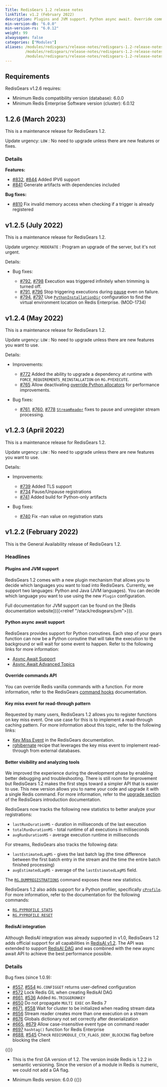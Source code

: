 ```yaml
---
Title: RedisGears 1.2 release notes
linkTitle: v1.2 (February 2022)
description: Plugins and JVM support. Python async await. Override commands API. Register functions on key miss events. Tracks new statistics. Python profiler support. Extended RedisAI integration.
min-version-db: "6.0.0"
min-version-rs: "6.0.12"
weight: 99
alwaysopen: false
categories: ["Modules"]
aliases: /modules/redisgears/release-notes/redisgears-1.2-release-notes/
         /modules/redisgears/release-notes/redisgears-1.2-release-notes
         /modules/redisgears/release-notes/redisgears-1.2-release-notes.md
---
```


## Requirements

RedisGears v1.2.6 requires:

- Minimum Redis compatibility version (database): 6.0.0
- Minimum Redis Enterprise Software version (cluster): 6.0.12

## 1.2.6 (March 2023)

This is a maintenance release for RedisGears 1.2.

Update urgency: `LOW` : No need to upgrade unless there are new features or fixes.

### Details

**Features:**
- [#832](https://github.com/RedisGears/RedisGears/pull/832), [#844](https://github.com/RedisGears/RedisGears/pull/844) Added IPV6 support
- [#841](https://github.com/RedisGears/RedisGears/pull/841) Generate artifacts with dependencies included

**Bug fixes:**
- [#810](https://github.com/RedisGears/RedisGears/pull/810) Fix invalid memory access when checking if a trigger is already registered

## v1.2.5 (July 2022)

This is a maintenance release for RedisGears 1.2.

Update urgency: `MODERATE` : Program an upgrade of the server, but it's not urgent.

Details:

- Bug fixes:

    - [#792](https://github.com/RedisGears/RedisGears/issues/792), [#798](https://github.com/RedisGears/RedisGears/pull/798) Execution was triggered infinitely when trimming is turned off.
    - [#791](https://github.com/RedisGears/RedisGears/issues/791), [#796](https://github.com/RedisGears/RedisGears/pull/796) Stop triggering executions during [pause](https://oss.redis.com/redisgears/commands.html#rgpauseregistrations) even on failure.
    - [#794](https://github.com/RedisGears/RedisGears/pull/794), [#797](https://github.com/RedisGears/RedisGears/pull/797) Use [`PythonInstallationDir`](https://oss.redis.com/redisgears/configuration.html#pythoninstallationdir) configuration to find the virtual environment location on Redis Enterprise. (MOD-1734)

## v1.2.4 (May 2022)

This is a maintenance release for RedisGears 1.2.

Update urgency: `LOW` : No need to upgrade unless there are new features you want to use.

Details:

- Improvements:

    - [#772](https://github.com/RedisGears/RedisGears/pull/772) Added the ability to upgrade a dependency at runtime with `FORCE_REQUIREMENTS_REINSTALLATION` on `RG.PYEXECUTE`.
    - [#765](https://github.com/RedisGears/RedisGears/pull/765) Allow deactivating [override Python allocators](https://oss.redis.com/redisgears/configuration.html#overridepythonallocators) for performance improvements.

- Bug fixes:

    - [#761](https://github.com/RedisGears/RedisGears/issues/761), [#760](https://github.com/RedisGears/RedisGears/issues/760), [#778](https://github.com/RedisGears/RedisGears/pull/778) [`StreamReader`](https://oss.redis.com/redisgears/readers.html#streamreader) fixes to pause and unregister stream processing.

## v1.2.3 (April 2022)

This is a maintenance release for RedisGears 1.2.

Update urgency: `LOW` : No need to upgrade unless there are new features you want to use.

Details:

- Improvements:

    - [#739](https://github.com/RedisGears/RedisGears/pull/739) Added TLS support
    - [#734](https://github.com/RedisGears/RedisGears/pull/734) Pause/Unpause registrations
    - [#741](https://github.com/RedisGears/RedisGears/pull/741) Added build for Python-only artifacts

- Bug fixes:

    - [#740](https://github.com/RedisGears/RedisGears/pull/740) Fix -nan value on registration stats

## v1.2.2 (February 2022)

This is the General Availability release of RedisGears 1.2.

### Headlines

#### Plugins and JVM support

RedisGears 1.2 comes with a new plugin mechanism that allows you to decide which languages you want to load into RedisGears. Currently, we support two languages: Python and Java (JVM languages). You can decide which language you want to use using the new `Plugin` configuration.

Full documentation for JVM support can be found on the [Redis documentation website]({{<relref "/stack/redisgears/jvm">}}).

#### Python async await support

RedisGears provides support for Python coroutines. Each step of your gears function can now be a Python coroutine that will take the execution to the background or will wait for some event to happen. Refer to the following links for more information:

- [Async Await Support](https://oss.redis.com/redisgears/1.2/intro.html#async-await-support)
- [Async Await Advanced Topics](https://oss.redis.com/redisgears/1.2/async_await_advance_topics.html)

#### Override commands API

You can override Redis vanilla commands with a function. For more information, refer to the RedisGears [command hooks](https://oss.redis.com/redisgears/1.2/commands_hook.html) documentation.

#### Key miss event for read-through pattern

Requested by many users, RedisGears 1.2 allows you to register functions on key miss event. One use case for this is to implement a read-through caching pattern. For more information about this topic, refer to the following links:

- [Key Miss Event](https://oss.redis.com/redisgears/1.2/miss_event.html) in the RedisGears documentation.
- [rghibernate](https://github.com/RedisGears/rghibernate) recipe that leverages the key miss event to implement read-through from external databases.

#### Better visibility and analyzing tools

We improved the experience during the development phase by enabling better debugging and troubleshooting. There is still room for improvement but RedisGears 1.2 makes the first steps toward a simpler API that is easier to use. This new version allows you to name your code and upgrade it with a single Redis command. For more information, refer to the [upgrade section](https://oss.redis.com/redisgears/1.2/intro.html#code-upgrades) of the RedisGears introduction documentation.

RedisGears now tracks the following new statistics to better analyze your registrations:

- `lastRunDurationMS` - duration in milliseconds of the last execution
- `totalRunDurationMS` - total runtime of all executions in milliseconds
- `avgRunDurationMS` - average execution runtime in milliseconds

For streams, RedisGears also tracks the following data:

- `lastEstimatedLagMS` - gives the last batch lag (the time difference between the first batch entry in the stream and the time the entire batch finished processing)
- `avgEstimatedLagMS` - average of the `lastEstimatedLagMS` field.

The [`RG.DUMPREGISTRATIONS`](https://oss.redis.com/redisgears/1.2/commands.html#rgdumpregistrations) command exposes these new statistics.

RedisGears 1.2 also adds support for a Python profiler, specifically [`cProfile`](https://docs.python.org/3.7/library/profile.html#module-cProfile). For more information, refer to the documentation for the following commands:

- [`RG.PYPROFILE STATS`](https://oss.redis.com/redisgears/1.2/commands.html#rgpyprofile-stats)
- [`RG.PYPROFILE RESET`](https://oss.redis.com/redisgears/1.2/commands.html#rgpyprofile-reset)

#### RedisAI integration

Although RedisAI integration was already supported in v1.0, RedisGears 1.2 adds official support for all capabilities in [RedisAI v1.2](https://oss.redis.com/redisgears/1.2/redisai.html). The API was extended to support [RedisAI DAG](https://oss.redis.com/redisai/commands/#aidagexecute) and was combined with the new async await API to achieve the best performance possible.

### Details

Bug fixes (since 1.0.9):

- [#557](https://github.com/RedisGears/RedisGears/pull/557), [#554](https://github.com/RedisGears/RedisGears/issues/554) `RG.CONFIGGET` returns user-defined configuration
- [#572](https://github.com/RedisGears/RedisGears/pull/572) Lock Redis GIL when creating RedisAI DAG
- [#661](https://github.com/RedisGears/RedisGears/pull/661), [#536](https://github.com/RedisGears/RedisGears/issues/536) Added `RG.TRIGGERONKEY`
- [#650](https://github.com/RedisGears/RedisGears/issues/650) Do not propagate `MULTI EXEC` on Redis 7
- [#671](https://github.com/RedisGears/RedisGears/pull/671), [#558](https://github.com/RedisGears/RedisGears/issues/558) Wait for cluster to be initialized when reading stream data
- [#656](https://github.com/RedisGears/RedisGears/pull/656) Stream reader creates more than one execution on a stream
- [#676](https://github.com/RedisGears/RedisGears/pull/676) Globals dictionary not set correctly after deserialization
- [#665](https://github.com/RedisGears/RedisGears/issues/665), [#679](https://github.com/RedisGears/RedisGears/pull/679) Allow case-insensitive event type on command reader
- [#697](https://github.com/RedisGears/RedisGears/pull/697) `hashtag()` function for Redis Enterprise
- [#688](https://github.com/RedisGears/RedisGears/pull/688), [#545](https://github.com/RedisGears/RedisGears/issues/545) Check `REDISMODULE_CTX_FLAGS_DENY_BLOCKING` flag before blocking the client

{{<note>}}
- This is the first GA version of 1.2. The version inside Redis is 1.2.2 in semantic versioning. Since the version of a module in Redis is numeric, we could not add a GA flag.

- Minimum Redis version: 6.0.0
{{</note>}}

